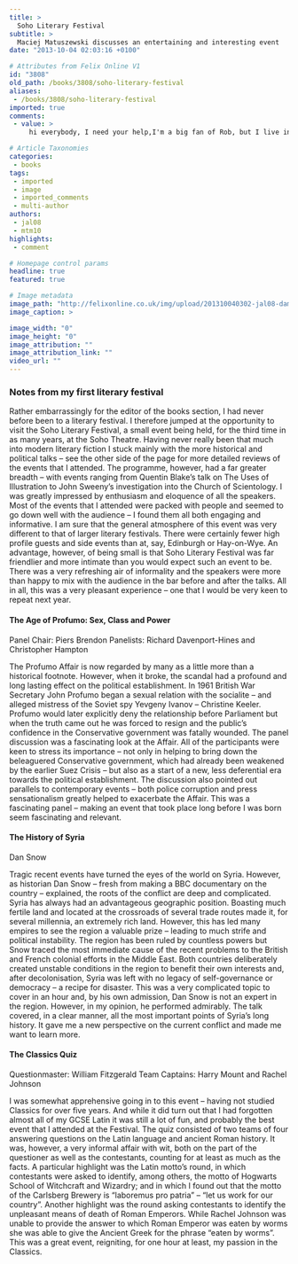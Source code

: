 ```yaml
---
title: >
  Soho Literary Festival
subtitle: >
  Maciej Matuszewski discusses an entertaining and interesting event
date: "2013-10-04 02:03:16 +0100"

# Attributes from Felix Online V1
id: "3808"
old_path: /books/3808/soho-literary-festival
aliases:
 - /books/3808/soho-literary-festival
imported: true
comments:
 - value: >
     hi everybody, I need your help,I'm a big fan of Rob, but I live in Mexico and is very unifar that here on Itunes still does not allow the download the movie of summer house, you could not post it on his blog to view it? they are infinitely agradeceria .......... if not possible, no matter what I resign, but at least Explain to me because I leave my email keroppiirana@hotmail.com,Excelente Big, como lo comente9 <a href="http://jjgnbtcz.com">anemtiorrente</a> esta vieja me encanta, no mames ese culito perquef1o pero perfecto, esas tetas que armonizan perfectamente con esa carita de puta golosa uffff!!! nome1s de imaginarme rellene1ndole el cf3lon con mi leche calientita aaaahhhh!!! Vientos Big, gracias por ponerla y espero le guste a la banda chaquetera.Atte. El Chile Desflemado

# Article Taxonomies
categories:
 - books
tags:
 - imported
 - image
 - imported_comments
 - multi-author
authors:
 - jal08
 - mtm10
highlights:
 - comment

# Homepage control params
headline: true
featured: true

# Image metadata
image_path: "http://felixonline.co.uk/img/upload/201310040302-jal08-damscus.jpg"
image_caption: >

image_width: "0"
image_height: "0"
image_attribution: ""
image_attribution_link: ""
video_url: ""
---
```


###  Notes from my first literary festival

Rather embarrassingly for the editor of the books section, I had never before been to a literary festival. I therefore jumped at the opportunity to visit the Soho Literary Festival, a small event being held, for the third time in as many years, at the Soho Theatre.
 Having never really been that much into modern literary fiction I stuck mainly with the more historical and political talks – see the other side of the page for more detailed reviews of the events that I attended. The programme, however, had a far greater breadth – with events ranging from Quentin Blake’s talk on The Uses of Illustration to John Sweeny’s investigation into the Church of Scientology.
 I was greatly impressed by enthusiasm and eloquence of all the speakers. Most of the events that I attended were packed with people and seemed to go down well with the audience – I found them all both engaging and informative.
 I am sure that the general atmosphere of this event was very different to that of larger literary festivals. There were certainly fewer high profile guests and side events than at, say, Edinburgh or Hay-on-Wye. An advantage, however, of being small is that Soho Literary Festival was far friendlier and more intimate than you would expect such an event to be. There was a very refreshing air of informality and the speakers were more than happy to mix with the audience in the bar before and after the talks.
 All in all, this was a very pleasant experience – one that I would be very keen to repeat next year.

####  The Age of Profumo: Sex, Class and Power
 Panel Chair: Piers Brendon
 Panelists: Richard Davenport-Hines and Christopher Hampton

The Profumo Affair is now regarded by many as a little more than a historical footnote. However, when it broke, the scandal had a profound and long lasting effect on the political establishment. In 1961 British War Secretary John Profumo began a sexual relation with the socialite – and alleged mistress of the Soviet spy Yevgeny Ivanov – Christine Keeler. Profumo would later explicitly deny the relationship before Parliament but when the truth came out he was forced to resign and the public’s confidence in the Conservative government was fatally wounded.
 The panel discussion was a fascinating look at the Affair. All of the participants were keen to stress its importance – not only in helping to bring down the beleaguered Conservative government, which had already been weakened by the earlier Suez Crisis – but also as a start of a new, less deferential era towards the political establishment. The discussion also pointed out parallels to contemporary events – both police corruption and press sensationalism greatly helped to exacerbate the Affair.
 This was a fascinating panel – making an event that took place long before I was born seem fascinating and relevant.

####  The History of Syria
 Dan Snow

Tragic recent events have turned the eyes of the world on Syria. However, as historian Dan Snow – fresh from making a BBC documentary on the country – explained, the roots of the conflict are deep and complicated.
 Syria has always had an advantageous geographic position. Boasting much fertile land and located at the crossroads of several trade routes made it, for several millennia, an extremely rich land. However, this has led many empires to see the region a valuable prize – leading to much strife and political instability. The region has been ruled by countless powers but Snow traced the most immediate cause of the recent problems to the British and French colonial efforts in the Middle East. Both countries deliberately created unstable conditions in the region to benefit their own interests and, after decolonisation, Syria was left with no legacy of self-governance or democracy – a recipe for disaster.
 This was a very complicated topic to cover in an hour and, by his own admission, Dan Snow is not an expert in the region. However, in my opinion, he performed admirably. The talk covered, in a clear manner, all the most important points of Syria’s long history. It gave me a new perspective on the current conflict and made me want to learn more.

####  The Classics Quiz
 Questionmaster: William Fitzgerald
 Team Captains: Harry Mount and Rachel Johnson

I was somewhat apprehensive going in to this event – having not studied Classics for over five years. And while it did turn out that I had forgotten almost all of my GCSE Latin it was still a lot of fun, and probably the best event that I attended at the Festival.
 The quiz consisted of two teams of four answering questions on the Latin language and ancient Roman history. It was, however, a very informal affair with wit, both on the part of the questioner as well as the contestants, counting for at least as much as the facts.
 A particular highlight was the Latin motto’s round, in which contestants were asked to identify, among others, the motto of Hogwarts School of Witchcraft and Wizardry; and in which I found out that the motto of the Carlsberg Brewery is “laboremus pro patria” – “let us work for our country”. Another highlight was the round asking contestants to identify the unpleasant means of death of Roman Emperors. While Rachel Johnson was unable to provide the answer to which Roman Emperor was eaten by worms she was able to give the Ancient Greek for the phrase “eaten by worms”.
 This was a great event, reigniting, for one hour at least, my passion in the Classics.
